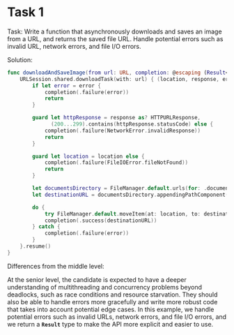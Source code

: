 # Task 1

Task: Write a function that asynchronously downloads and saves an image from a
URL, and returns the saved file URL. Handle potential errors such as invalid
URL, network errors, and file I/O errors.

Solution:

```swift
func downloadAndSaveImage(from url: URL, completion: @escaping (Result<URL, Error>) -> Void) {
    URLSession.shared.downloadTask(with: url) { (location, response, error) in
        if let error = error {
            completion(.failure(error))
            return
        }

        guard let httpResponse = response as? HTTPURLResponse,
              (200...299).contains(httpResponse.statusCode) else {
            completion(.failure(NetworkError.invalidResponse))
            return
        }

        guard let location = location else {
            completion(.failure(FileIOError.fileNotFound))
            return
        }

        let documentsDirectory = FileManager.default.urls(for: .documentDirectory, in: .userDomainMask)[0]
        let destinationURL = documentsDirectory.appendingPathComponent(url.lastPathComponent)

        do {
            try FileManager.default.moveItem(at: location, to: destinationURL)
            completion(.success(destinationURL))
        } catch {
            completion(.failure(error))
        }
    }.resume()
}
```

Differences from the middle level:

At the senior level, the candidate is expected to have a deeper understanding of
multithreading and concurrency problems beyond deadlocks, such as race
conditions and resource starvation. They should also be able to handle errors
more gracefully and write more robust code that takes into account potential
edge cases. In this example, we handle potential errors such as invalid URLs,
network errors, and file I/O errors, and we return a **`Result`** type to make
the API more explicit and easier to use.
